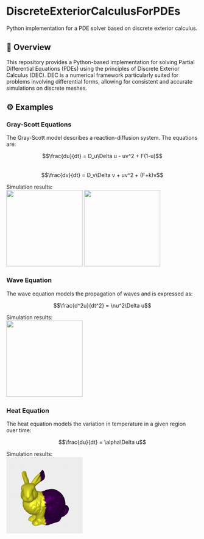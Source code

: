 # DiscreteExteriorCalculusForPDEs
Python implementation for a PDE solver based on discrete exterior calculus.

## 📖 Overview
This repository provides a Python-based implementation for solving Partial Differential Equations (PDEs) using the principles of Discrete Exterior Calculus (DEC). DEC is a numerical framework particularly suited for problems involving differential forms, allowing for consistent and accurate simulations on discrete meshes.

## ⚙️ Examples

### Gray-Scott Equations
The Gray-Scott model describes a reaction-diffusion system. The equations are:

$$\frac{du}{dt} = D_u\Delta u - uv^2 + F(1-u)$$  
$$\frac{dv}{dt} = D_v\Delta v + uv^2 + (F+k)v$$  

Simulation results:  
<img src="https://github.com/pcestola/DiscreteExteriorCalculusForPDEs/blob/main/GIFs/gs.gif" width="200" height="200" />
<img src="https://github.com/pcestola/DiscreteExteriorCalculusForPDEs/blob/main/GIFs/gs3.gif" width="200" height="200" />

### Wave Equation
The wave equation models the propagation of waves and is expressed as:

$$\frac{d^2u}{dt^2} = \nu^2\Delta u$$  

Simulation results:  
<img src="https://github.com/pcestola/DiscreteExteriorCalculusForPDEs/blob/main/GIFs/wave.gif" width="200" height="200" />

### Heat Equation
The heat equation models the variation in temperature in a given region over time:

$$\frac{du}{dt} = \alpha\Delta u$$  

Simulation results:  
<img src="https://github.com/pcestola/DiscreteExteriorCalculusForPDEs/blob/main/GIFs/Heat.gif" width="200" height="200" />
